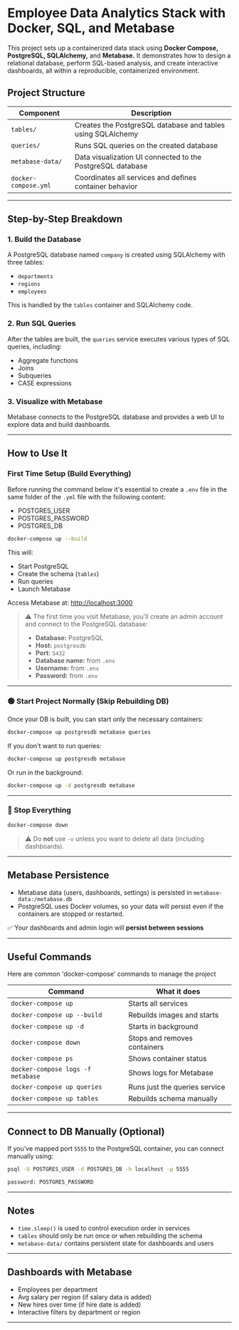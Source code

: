 # Employee Data Analytics Stack with Docker, SQL, and Metabase

This project sets up a containerized data stack using **Docker Compose, PostgreSQL, SQLAlchemy,** and **Metabase.**
It demonstrates how to design a relational database, perform SQL-based analysis, and create interactive dashboards, all within a reproducible, containerized environment.

## Project Structure

| Component            | Description                                                 |
| -------------------- | ----------------------------------------------------------- |
| `tables/`            | Creates the PostgreSQL database and tables using SQLAlchemy |
| `queries/`           | Runs SQL queries on the created database                    |
| `metabase-data/`           | Data visualization UI connected to the PostgreSQL database  |
| `docker-compose.yml` | Coordinates all services and defines container behavior     |

---

## Step-by-Step Breakdown

### 1. Build the Database

A PostgreSQL database named `company` is created using SQLAlchemy with three tables:

* `departments`
* `regions`
* `employees`

This is handled by the `tables` container and SQLAlchemy code.

### 2. Run SQL Queries

After the tables are built, the `queries` service executes various types of SQL queries, including:

* Aggregate functions
* Joins
* Subqueries
* CASE expressions

### 3. Visualize with Metabase

Metabase connects to the PostgreSQL database and provides a web UI to explore data and build dashboards.

---

## How to Use It

### First Time Setup (Build Everything)

Before running the command below it's essential to create a `.env` file in the same folder of the `.yml` file with the following content:

- POSTGRES_USER
- POSTGRES_PASSWORD
- POSTGRES_DB

```bash
docker-compose up --build
```

This will:

* Start PostgreSQL
* Create the schema (`tables`)
* Run queries
* Launch Metabase

Access Metabase at: [http://localhost:3000](http://localhost:3000)

> ⚠️ The first time you visit Metabase, you'll create an admin account and connect to the PostgreSQL database:
>
> * **Database:** PostgreSQL
> * **Host:** `postgresdb`
> * **Port:** `5432`
> * **Database name:** from `.env`
> * **Username:** from `.env`
> * **Password:** from `.env`

---

### 🟢 Start Project Normally (Skip Rebuilding DB)

Once your DB is built, you can start only the necessary containers:

```bash
docker-compose up postgresdb metabase queries
```

If you don't want to run queries:

```bash
docker-compose up postgresdb metabase
```

Or run in the background:

```bash
docker-compose up -d postgresdb metabase
```

---

### 🛑 Stop Everything

```bash
docker-compose down
```

> ⚠️ Do **not** use `-v` unless you want to delete all data (including dashboards).

---

## Metabase Persistence

* Metabase data (users, dashboards, settings) is persisted in `metabase-data:/metabase.db`
* PostgreSQL uses Docker volumes, so your data will persist even if the containers are stopped or restarted.

✅ Your dashboards and admin login will **persist between sessions**

---

## Useful Commands

Here are common 'docker-compose' commands to manage the project

| Command                           | What it does                  |
| --------------------------------- | ----------------------------- |
| `docker-compose up`               | Starts all services           |
| `docker-compose up --build`       | Rebuilds images and starts    |
| `docker-compose up -d`            | Starts in background          |
| `docker-compose down`             | Stops and removes containers  |
| `docker-compose ps`               | Shows container status        |
| `docker-compose logs -f metabase` | Shows logs for Metabase       |
| `docker-compose up queries`       | Runs just the queries service |
| `docker-compose up tables`        | Rebuilds schema manually      |

---

## Connect to DB Manually (Optional)

If you've mapped port  `5555` to the PostgreSQL container, you can connect manually using:

```bash
psql -U POSTGRES_USER -d POSTGRES_DB -h localhost -p 5555

password: POSTGRES_PASSWORD
```

---

## Notes

* `time.sleep()` is used to control execution order in services
* `tables` should only be run once or when rebuilding the schema
* `metabase-data/` contains persistent state for dashboards and users

---

## Dashboards with Metabase

* Employees per department
* Avg salary per region (if salary data is added)
* New hires over time (if hire date is added)
* Interactive filters by department or region

---


